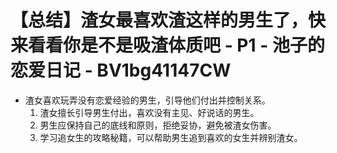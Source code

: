 # 【总结】渣女最喜欢渣这样的男生了，快来看看你是不是吸渣体质吧 - P1 - 池子的恋爱日记 - BV1bg41147CW

-   渣女喜欢玩弄没有恋爱经验的男生，引导他们付出并控制关系。
    1.  渣女擅长引导男生付出，喜欢没有主见、好说话的男生。
    2.  男生应保持自己的底线和原则，拒绝妥协，避免被渣女伤害。
    3.  学习追女生的攻略秘籍，可以帮助男生追到喜欢的女生并辨别渣女。